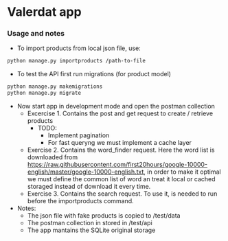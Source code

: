 # Valerdat app

### Usage and notes
- To import products from  local json file, use:
```sh
python manage.py importproducts /path-to-file
``` 
- To test the API first run migrations (for product model)
```sh
python manage.py makemigrations                    
python manage.py migrate
``` 
- Now start app in development mode and open the postman collection
    - Excercise 1. Contains the post and get request to create / retrieve products 
        - TODO: 
            - Implement pagination
            - For fast queryng we must implement a cache layer
    - Exercise 2. Contains the word_finder request. Here the word list is downloaded from https://raw.githubusercontent.com/first20hours/google-10000-english/master/google-10000-english.txt, in order to make it optimal we must define the common list of word an treat it local or cached storaged instead of download it every time.
    - Exercise 3. Contains the search request. To use it, is needed to run before the importproducts command.
- Notes:
    - The json file with fake products is copied to /test/data
    - The postman collection in stored in /test/api
    - The app mantains the SQLite original storage